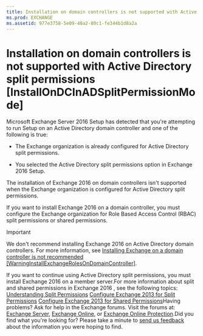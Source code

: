 ```yaml
---
title: Installation on domain controllers is not supported with Active Directory split permissions [InstallOnDCInADSplitPermissionMode]
ms.prod: EXCHANGE
ms.assetid: 977e3758-5e09-40a2-80c1-fe344b1d8a2a
---
```



# Installation on domain controllers is not supported with Active Directory split permissions [InstallOnDCInADSplitPermissionMode]

Microsoft Exchange Server 2016 Setup has detected that you're attempting to run Setup on an Active Directory domain controller and one of the following is true:
  
    
    


- The Exchange organization is already configured for Active Directory split permissions.
    
  
- You selected the Active Directory split permissions option in Exchange 2016 Setup.
    
  

The installation of Exchange 2016 on domain controllers isn't supported when the Exchange organization is configured for Active Directory split permissions.
  
    
    

If you want to install Exchange 2016 on a domain controller, you must configure the Exchange organization for Role Based Access Control (RBAC) split permissions or shared permissions.
> [!IMPORTANT]
> We don't recommend installing Exchange 2016 on Active Directory domain controllers. For more information, see  [Installing Exchange on a domain controller is not recommended [WarningInstallExchangeRolesOnDomainController]](installing-exchange-on-a-domain-controller-is-not-recommended-warninginstallexch.md). 
  
    
    

If you want to continue using Active Directory split permissions, you must install Exchange 2016 on a member server.For more information about split and shared permissions in Exchange 2016 , see the following topics: [Understanding Split Permissions](http://technet.microsoft.com/library/2b709e15-63a2-4841-94bc-b289b71166d0.aspx) [Configure Exchange 2013 for Split Permissions](http://technet.microsoft.com/library/8c74f893-a6f3-4869-8571-3bc0f662cc87.aspx) [Configure Exchange 2013 for Shared Permissions](http://technet.microsoft.com/library/7d119977-b420-4b66-acf0-0a978b188cdd.aspx)Having problems? Ask for help in the Exchange forums. Visit the forums at:  [Exchange Server](https://go.microsoft.com/fwlink/p/?linkId=60612),  [Exchange Online](https://go.microsoft.com/fwlink/p/?linkId=267542), or  [Exchange Online Protection](https://go.microsoft.com/fwlink/p/?linkId=285351).Did you find what you're looking for? Please take a minute to  [send us feedback](mailto:ExchangeHelpFeedback@microsoft.com&amp;subject=Exchange%202016%20help%20feedback&amp;Body=Thanks%20for%20taking%20the%20time%20to%20send%20us%20feedback!%20We%20strive%20to%20respond%20to%20every%20message%20we%20receive,%20even%20though%20it%20might%20take%20us%20a%20while.%20Let%20us%20know%20what%20you%20think%20about%20Exchange%20content:%20What%20are%20we%20doing%20right%3F%20How%20can%20we%20make%20help%20better%3F%0APlease%20note%20that%20we're%20unable%20to%20respond%20to%20requests%20for%20support%20submitted%20via%20this%20email%20address.%20If%20you%20need%20help,%20please%20contact%20Exchange%20Server%20support%20at%20http://go.microsoft.com/fwlink/p/%3FLinkId=402506.%0AThanks!%0AThe%20Exchange%20Server%20Content%20Publishing%20team) about the information you were hoping to find.

